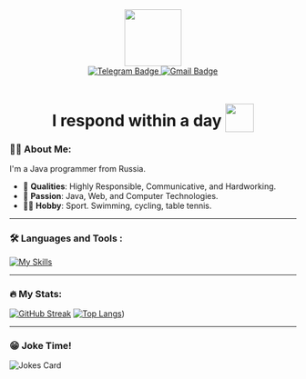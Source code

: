 <div id="header" align="center">
  <img src="https://media.giphy.com/media/MT5UUV1d4CXE2A37Dg/giphy.gif" width="100"/>

  <div id="badges">
    <a href="https://t.me/system205">
      <img src="https://img.shields.io/badge/Telagram-blue?style=for-the-badge&logo=telegram&logoColor=white" alt="Telegram Badge"/>  
    </a>
    <a href="https://mail.google.com/mail/?view=cm&source=mailto&to=arsenmutalapov205@gmail.com">
      <img src="https://img.shields.io/badge/Gmail-red?style=for-the-badge&logo=gmail&logoColor=white" alt="Gmail Badge"/>
    </a>
  </div>
  
  <div id="counter">
    <img src="https://komarev.com/ghpvc/?username=system205&style=flat-square&color=blue" alt=""/>
  </div>
  
  <h1>
    I respond within a day
    <img src="https://media.giphy.com/media/3ohhwjE8efqM5PDfH2/giphy.gif" width="50px" style="position: relative; top: 10px"/>
  </h1>
</div>

### :man_technologist: About Me: 
I'm a Java programmer from Russia.
- :eyes: **Qualities**: Highly Responsible, Communicative, and Hardworking.
- :love_you_gesture: **Passion**: Java, Web, and Computer Technologies.
- :lotus_position_man: **Hobby**: Sport. Swimming, cycling, table tennis.

---

### :hammer_and_wrench: Languages and Tools :
[![My Skills](https://skillicons.dev/icons?i=java,spring,hibernate,idea,maven,docker,mysql,postgres,linux,ubuntu,git,html,kafka,github,nginx,postman,kubernetes,redis,py,svelte,ts)](https://skillicons.dev)

---

### :fire: My Stats:
[![GitHub Streak](http://github-readme-streak-stats.herokuapp.com?user=system205&theme=transparent&hide_border=true&border_radius=0&date_format=j%20M%5B%20Y%5D)](https://git.io/streak-stats)
[![Top Langs](https://github-readme-stats.vercel.app/api/top-langs/?username=system205&layout=compact&theme=transparent)](https://github.com/anuraghazra/github-readme-stats))

---

### :grin: Joke Time!
![Jokes Card](https://readme-jokes.vercel.app/api)

<!--
- 🔭 I’m currently working on ...
- 🌱 I’m currently learning ...
- 👯 I’m looking to collaborate on ...
- 🤔 I’m looking for help with ...
- 💬 Ask me about ...
- 📫 How to reach me: ...
- 😄 Pronouns: ...
- ⚡ Fun fact: ...
-->

